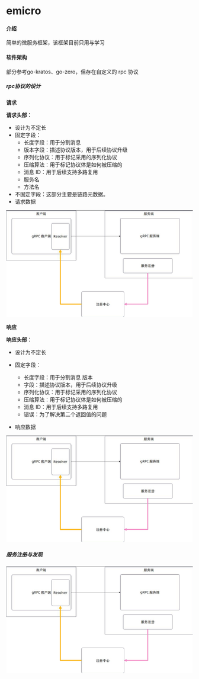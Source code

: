 # emicro

#### 介绍
简单的微服务框架，该框架目前只用与学习

#### 软件架构
部分参考go-kratos、go-zero，但存在自定义的 rpc 协议

##### rpc协议的设计

**请求**

**请求头部：**

- 设计为不定长 
- 固定字段： 
  - 长度字段：用于分割消息 
  - 版本字段：描述协议版本，用于后续协议升级 
  - 序列化协议：用于标记采用的序列化协议 
  - 压缩算法：用于标记协议体是如何被压缩的 
  - 消息 ID：用于后续支持多路复用 
  - 服务名 
  - 方法名 
- 不固定字段：这部分主要是链路元数据。
- 请求数据

![输入图片说明](imagesimage.png)

**响应**

**响应头部**： 

- 设计为不定长 

- 固定字段：
  - 长度字段：用于分割消息 版本
  - 字段：描述协议版本，用于后续协议升级 
  - 序列化协议：用于标记采用的序列化协议 
  - 压缩算法：用于标记协议体是如何被压缩的 
  - 消息 ID：用于后续支持多路复用 
  - 错误：为了解决第二个返回值的问题
- 响应数据

![输入图片说明](imagesimage.png)

##### 服务注册与发现
![输入图片说明](imagesimage.png)

